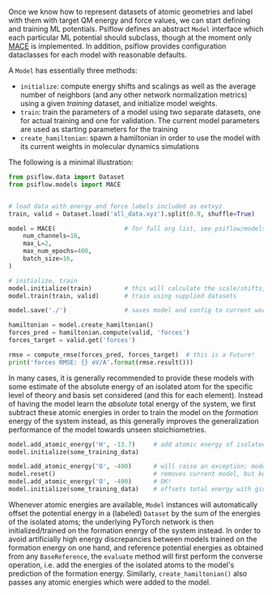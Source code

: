 Once we know how to represent datasets of atomic geometries and label with them with
target QM energy and force values, we can start defining and training ML potentials.
Psiflow defines an abstract `Model` interface which each
particular ML potential should subclass, though at the moment only
[MACE](https://github.com/acesuit/mace) is implemented.
In addition, psiflow provides configuration dataclasses for each model with
reasonable defaults.

A `Model` has essentially three methods:

- `initialize`: compute energy shifts and scalings as well as the average number
of neighbors (and any other network normalization metrics) using a given *training* dataset,
and initialize model weights.
- `train`: train the parameters of a model using two separate datasets, one for
actual training and one for validation. The current model parameters are used as
starting parameters for the training
- `create_hamiltonian`: spawn a hamiltonian in order to use the model with its current
  weights in molecular dynamics simulations 

The following is a minimal illustration:
```py
from psiflow.data import Dataset
from psiflow.models import MACE


# load data with energy and force labels included as extxyz
train, valid = Dataset.load('all_data.xyz').split(0.9, shuffle=True)

model = MACE(                   # for full arg list, see psiflow/models/_mace:MACEConfig
    num_channels=16,
    max_L=2,
    max_num_epochs=400,
    batch_size=16,
)

# initialize, train
model.initialize(train)         # this will calculate the scale/shifts, and average number of neighbors
model.train(train, valid)       # train using supplied datasets

model.save('./')                # saves model and config to current working directory!

hamiltonian = model.create_hamiltonian()
forces_pred = hamiltonian.compute(valid, 'forces')
forces_target = valid.get('forces')

rmse = compute_rmse(forces_pred, forces_target)  # this is a Future!
print('forces RMSE: {} eV/A'.format(rmse.result()))

```

In many cases, it is generally recommended to provide these models with some estimate of the absolute energy of an isolated
atom for the specific level of theory and basis set considered (and this for each element).
Instead of having the model learn the *absolute* total energy of the system, we first subtract these atomic energies in order
to train the model on the *formation* energy of the system instead, as this generally improves the generalization performance
of the model towards unseen stoichiometries.

```py
model.add_atomic_energy('H', -13.7)     # add atomic energy of isolated hydrogen atom
model.initialize(some_training_data)

model.add_atomic_energy('O', -400)      # will raise an exception; model needs to be reinitialized first
model.reset()                           # removes current model, but keeps raw config
model.add_atomic_energy('O', -400)      # OK!
model.initialize(some_training_data)    # offsets total energy with given atomic energy values per atom

```
Whenever atomic energies are available, `Model` instances will automatically offset the potential energy in a (labeled)
`Dataset` by the sum of the energies of the isolated atoms; the underlying PyTorch network is then initialized/trained
on the formation energy of the system instead.
In order to avoid artificially high energy discrepancies between models trained on the formation energy on one hand,
and reference potential energies as obtained from any `BaseReference`,
the `evaluate` method will first perform the converse operation, i.e. add the energies of the isolated atoms
to the model's prediction of the formation energy.
Similarly, `create_hamiltonian()` also passes any atomic energies which were added to the
model.
